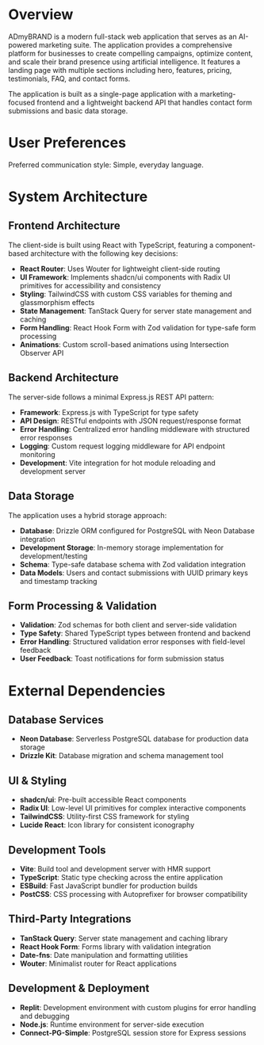 # Overview

ADmyBRAND is a modern full-stack web application that serves as an AI-powered marketing suite. The application provides a comprehensive platform for businesses to create compelling campaigns, optimize content, and scale their brand presence using artificial intelligence. It features a landing page with multiple sections including hero, features, pricing, testimonials, FAQ, and contact forms.

The application is built as a single-page application with a marketing-focused frontend and a lightweight backend API that handles contact form submissions and basic data storage.

# User Preferences

Preferred communication style: Simple, everyday language.

# System Architecture

## Frontend Architecture
The client-side is built using React with TypeScript, featuring a component-based architecture with the following key decisions:
- **React Router**: Uses Wouter for lightweight client-side routing
- **UI Framework**: Implements shadcn/ui components with Radix UI primitives for accessibility and consistency
- **Styling**: TailwindCSS with custom CSS variables for theming and glassmorphism effects
- **State Management**: TanStack Query for server state management and caching
- **Form Handling**: React Hook Form with Zod validation for type-safe form processing
- **Animations**: Custom scroll-based animations using Intersection Observer API

## Backend Architecture
The server-side follows a minimal Express.js REST API pattern:
- **Framework**: Express.js with TypeScript for type safety
- **API Design**: RESTful endpoints with JSON request/response format
- **Error Handling**: Centralized error handling middleware with structured error responses
- **Logging**: Custom request logging middleware for API endpoint monitoring
- **Development**: Vite integration for hot module reloading and development server

## Data Storage
The application uses a hybrid storage approach:
- **Database**: Drizzle ORM configured for PostgreSQL with Neon Database integration
- **Development Storage**: In-memory storage implementation for development/testing
- **Schema**: Type-safe database schema with Zod validation integration
- **Data Models**: Users and contact submissions with UUID primary keys and timestamp tracking

## Form Processing & Validation
- **Validation**: Zod schemas for both client and server-side validation
- **Type Safety**: Shared TypeScript types between frontend and backend
- **Error Handling**: Structured validation error responses with field-level feedback
- **User Feedback**: Toast notifications for form submission status

# External Dependencies

## Database Services
- **Neon Database**: Serverless PostgreSQL database for production data storage
- **Drizzle Kit**: Database migration and schema management tool

## UI & Styling
- **shadcn/ui**: Pre-built accessible React components
- **Radix UI**: Low-level UI primitives for complex interactive components
- **TailwindCSS**: Utility-first CSS framework for styling
- **Lucide React**: Icon library for consistent iconography

## Development Tools
- **Vite**: Build tool and development server with HMR support
- **TypeScript**: Static type checking across the entire application
- **ESBuild**: Fast JavaScript bundler for production builds
- **PostCSS**: CSS processing with Autoprefixer for browser compatibility

## Third-Party Integrations
- **TanStack Query**: Server state management and caching library
- **React Hook Form**: Forms library with validation integration
- **Date-fns**: Date manipulation and formatting utilities
- **Wouter**: Minimalist router for React applications

## Development & Deployment
- **Replit**: Development environment with custom plugins for error handling and debugging
- **Node.js**: Runtime environment for server-side execution
- **Connect-PG-Simple**: PostgreSQL session store for Express sessions